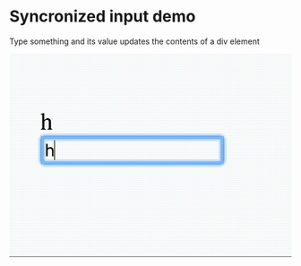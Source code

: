 # Syncronized input demo

Type something and its value updates the contents of a div element

![](demo.gif)
